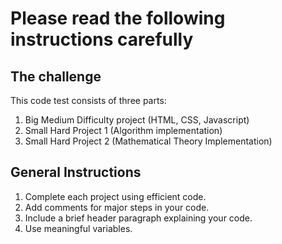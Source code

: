 # Please read the following instructions carefully

The challenge
-----------------------------------------------------------------------------------------

This code test consists of three parts:
1. Big Medium Difficulty project (HTML, CSS, Javascript)
2. Small Hard Project 1 (Algorithm implementation)
3. Small Hard Project 2 (Mathematical Theory Implementation)

General Instructions
------------------------------------------------------------------------------------------

1. Complete each project using efficient code.
2. Add comments for major steps in your code.
3. Include a brief header paragraph explaining your code.
4. Use meaningful variables.
